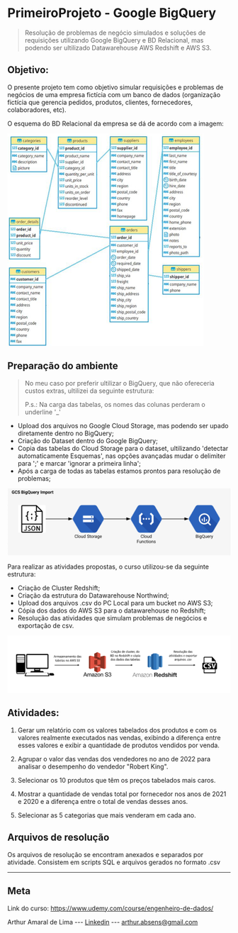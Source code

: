 # PrimeiroProjeto - Google BigQuery

>Resolução de problemas de negócio simulados e soluções de requisições utilizando Google BigQuery e BD Relacional, mas podendo ser ultilizado Datawarehouse AWS Redshift e AWS S3.

## Objetivo: 

O presente projeto tem como objetivo simular requisições e problemas de negócios de uma empresa fictícia com um banco de dados (organização fictícia que gerencia pedidos, produtos, clientes, fornecedores, colaboradores, etc). 

O esquema do BD Relacional da empresa se dá de acordo com a imagem:


![Esquema Logico](Tabelas_Relacional/esquema_tabelas_2.jpg)


## Preparação do ambiente

> No meu caso por preferir ultilizar o BigQuery, que não ofereceria custos extras,
> ultilizei da seguinte estrutura:
> 
> P.s.: Na carga das tabelas, os nomes das colunas perderam o underline '_'
 
* Upload dos arquivos no Google Cloud Storage, mas podendo ser upado diretamente dentro no BigQuery;
* Criação do Dataset dentro do Google BigQuery;
* Copia das tabelas do Cloud Storage para o dataset, ultilizando 'detectar automaticamente Esquemas', nas opções avançadas mudar o delimiter para ';' e marcar 'ignorar a primeira linha';
* Após a carga de todas as tabelas estamos prontos para resolução de problemas;
 
![Diagrama](Tabelas_Relacional/diagrama_bigquery.png)


Para realizar as atividades propostas, o curso utilizou-se da seguinte estrutura:
 
* Criação de Cluster Redshift;
* Criação da estrutura do Datawarehouse Northwind;
* Upload dos arquivos .csv do PC Local para um bucket no AWS S3;
* Cópia dos dados do AWS S3 para o datawarehouse no Redshift;
* Resolução das atividades que simulam problemas de negócios e exportação de csv.
 
 ![Diagrama](Tabelas_Relacional/diagrama_projeto.png)
 
 
 ## Atividades: 
 1. Gerar um relatório com os valores tabelados dos produtos e com os valores realmente executados nas vendas, exibindo a diferença entre esses valores e exibir a quantidade de produtos vendidos por venda.    

 2. Agrupar o valor das vendas dos vendedores no ano de 2022 para analisar o desempenho do vendedor "Robert King".

 3. Selecionar os 10 produtos que têm os preços tabelados mais caros.

4. Mostrar a quantidade de vendas total por fornecedor nos anos de 2021 e 2020 e a diferença entre o total de vendas desses anos.

5. Selecionar as 5 categorias que mais venderam em cada ano.


## Arquivos de resolução

Os arquivos de resolução se encontram anexados e separados por atividade. Consistem em scripts SQL e arquivos gerados no formato .csv
_______
## Meta

Link do curso: <https://www.udemy.com/course/engenheiro-de-dados/>

Arthur Amaral de Lima --- [Linkedin](https://www.linkedin.com/in/arthuramaral-py/) --- arthur.absens@gmail.com
